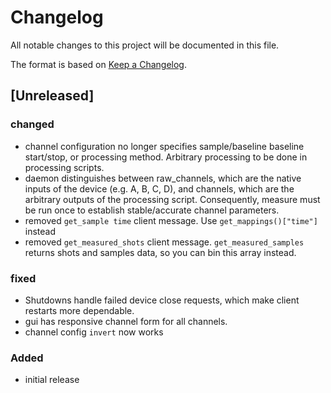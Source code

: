 # Changelog
All notable changes to this project will be documented in this file.

The format is based on [Keep a Changelog](https://keepachangelog.com/).

## [Unreleased]

### changed
- channel configuration no longer specifies sample/baseline baseline start/stop, or processing method.  Arbitrary processing to be done in processing scripts.
- daemon distinguishes between raw_channels, which are the native inputs of the device (e.g. A, B, C, D), and channels, which are the arbitrary outputs of the processing script.  Consequently, measure must be run once to establish stable/accurate channel parameters. 
- removed `get_sample time` client message.  Use `get_mappings()["time"]` instead
- removed `get_measured_shots` client message.  `get_measured_samples` returns shots and samples data, so you can bin this array instead.

### fixed
- Shutdowns handle failed device close requests, which make client restarts more dependable.
- gui has responsive channel form for all channels.
- channel config `invert` now works

### Added
- initial release
